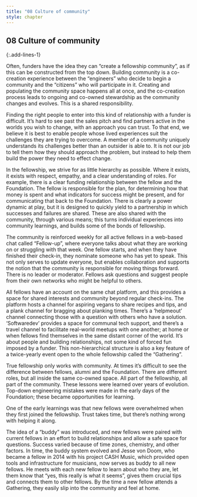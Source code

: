 ```yaml
---
title: "08 Culture of community"
style: chapter
---
```


## **08** Culture of community
{:.add-lines-1}

Often, funders have the idea they can “create a fellowship community”, as if this can be constructed from the top down. Building community is a co-creation experience between the “engineers” who decide to begin a community and the “citizens” who will participate in it. Creating and populating the community space happens all at once, and the co-creation process leads to ongoing and co-owned stewardship as the community changes and evolves. This is a shared responsibility.

Finding the right people to enter into this kind of relationship with a funder is difficult. It’s hard to see past the sales pitch and find partners active in the worlds you wish to change, with an approach you can trust. To that end, we believe it is best to enable people whose lived experiences suit the challenges they are trying to overcome. A member of a community uniquely understands its challenges better than an outsider is able to. It is not our job to tell them how they should approach the problem, but instead to help them build the power they need to effect change.

In the fellowship, we strive for as little hierarchy as possible. Where it exists, it exists with respect, empathy, and a clear understanding of roles. For example, there is a clear funding relationship between the fellow and the Foundation. The fellow is responsible for the plan, for determining how that money is spent and what indicators for success might be present, and for communicating that back to the Foundation. There is clearly a power dynamic at play, but it is designed to quickly yield to a partnership in which successes and failures are shared. These are also shared with the community, through various means; this turns individual experiences into community learnings, and builds some of the bonds of fellowship.

The community is reinforced weekly for all active fellows in a web-based chat called “Fellow-up”, where everyone talks about what they are working on or struggling with that week. One fellow starts, and when they have finished their check-in, they nominate someone who has yet to speak. This not only serves to update everyone, but enables collaboration and supports the notion that the community is responsible for moving things forward. There is no leader or moderator. Fellows ask questions and suggest people from their own networks who might be helpful to others.

All fellows have an account on the same chat platform, and this provides a space for shared interests and community beyond regular check-ins. The platform hosts a channel for aspiring vegans to share recipes and tips, and a plank channel for bragging about planking times. There’s a ‘helpmeout’ channel connecting those with a question with others who have a solution. ‘Softwaredev’ provides a space for communal tech support, and there’s a travel channel to facilitate real-world meetups with one another; at home or when fellows find themselves in the same distant corner of the world. It’s about people and building relationships, not some kind of forced fun imposed by a funder. This non-hierarchical structure is also a key feature of a twice-yearly event open to the whole fellowship called the “Gathering”.

True fellowship only works with community. At times it’s difficult to see the difference between fellows, alumni and the Foundation. There are different roles, but all inside the same co-owned space. All part of the fellowship, all part of the community. These lessons were learned over years of evolution. Top-down engineering mistakes were made in the early days of the Foundation; these became opportunities for learning.

One of the early learnings was that new fellows were overwhelmed when they first joined the fellowship. Trust takes time, but there’s nothing wrong with helping it along.

The idea of a “buddy” was introduced, and new fellows were paired with current fellows in an effort to build relationships and allow a safe space for questions. Success varied because of time zones, chemistry, and other factors. In time, the buddy system evolved and Jesse von Doom, who became a fellow in 2014 with his project CASH Music, which provided open tools and infrastructure for musicians, now serves as buddy to all new fellows. He meets with each new fellow to learn about who they are, let them know that “yes, this really is what it seems”, gives them crucial tips and connects them to other fellows. By the time a new fellow attends a Gathering, they easily slip into the community and feel at home.